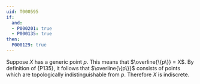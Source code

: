 ```yaml
---
uid: T000595
if:
  and:
  - P000201: true
  - P000135: true
then:
  P000129: true
---
```


Suppose $X$ has a generic point $p$. This means that $\overline{\{p\}} = X$. By definition of {P135}, it follows that $\overline{\{p\}}$ consists of points which are topologically indistinguishable from $p$. Therefore $X$ is indiscrete. 
